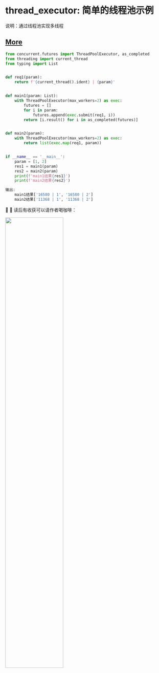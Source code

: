 # thread_executor: 简单的线程池示例

说明：通过线程池实现多线程

## [More](directory.md)

``` python
from concurrent.futures import ThreadPoolExecutor, as_completed
from threading import current_thread
from typing import List


def req1(param):
    return f'{current_thread().ident} | {param}'


def main1(param: List):
    with ThreadPoolExecutor(max_workers=2) as exec:
        futures = []
        for i in param:
            futures.append(exec.submit(req1, i))
        return [i.result() for i in as_completed(futures)]


def main2(param):
    with ThreadPoolExecutor(max_workers=2) as exec:
        return list(exec.map(req1, param))


if __name__ == '__main__':
    param = [1, 2]
    res1 = main1(param)
    res2 = main2(param)
    print(f'main1结果{res1}')
    print(f'main2结果{res2}')

```


``` python
输出:
    main1结果['16580 | 1', '16580 | 2']
    main2结果['11368 | 1', '11368 | 2']
```

:ribbon: :ribbon: 读后有收获可以请作者喝咖啡：

<img src="https://images.gitee.com/uploads/images/2021/1226/125920_9f0e6151_9674723.png" width="60%"/>